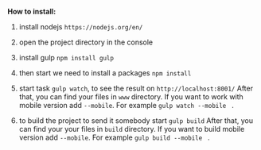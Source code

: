 

**How to install:**


1. install nodejs `https://nodejs.org/en/`

2. open the project directory in the console

3. install gulp 
`npm install gulp
`

4. then start we need to install a packages
`npm install`

5. start task `gulp watch`, to see the result on `http://localhost:8001/` 
 After that, you can find your files in `www` directory.
 If you want to work with mobile version add `--mobile`. For example `gulp watch --mobile
` .


6. to build the project to send it somebody start `gulp build` 
After that, you can find your your files in `build` directory.
If you want to build mobile version add `--mobile`. For example `gulp build --mobile
` .
